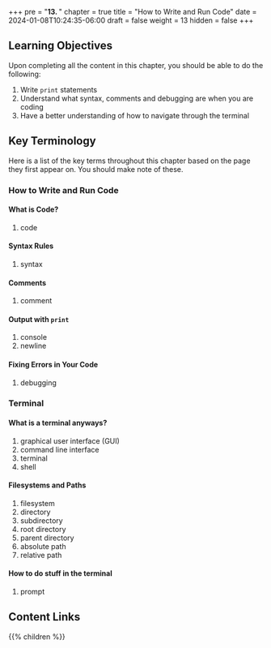 +++
pre = "<b>13. </b>"
chapter = true
title = "How to Write and Run Code"
date = 2024-01-08T10:24:35-06:00
draft = false
weight = 13
hidden = false
+++

## Learning Objectives

Upon completing all the content in this chapter, you should be able to do the following:

1. Write `print` statements
1. Understand what syntax, comments and debugging are when you are coding
1. Have a better understanding of how to navigate through the terminal

## Key Terminology

Here is a list of the key terms throughout this chapter based on the page they first appear on. You should make note of these.
### How to Write and Run Code

#### What is Code?

1. code

#### Syntax Rules

1. syntax

#### Comments

1. comment

#### Output with `print`

1. console
1. newline

#### Fixing Errors in Your Code

1. debugging

### Terminal

#### What is a terminal anyways?
1. graphical user interface (GUI)
1. command line interface
1. terminal
1. shell

#### Filesystems and Paths
1. filesystem
1. directory
1. subdirectory
1. root directory
1. parent directory
1. absolute path
1. relative path

#### How to do stuff in the terminal
1. prompt

## Content Links

{{% children %}}
